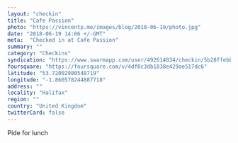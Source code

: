 ```yaml
---
layout: "checkin"
title: "Cafe Passion"
photo: "https://vincentp.me/images/blog/2018-06-19/photo.jpg"
date: "2018-06-19 14:06 +/-GMT"
meta:  "Checked in at Cafe Passion"
summary: ""
category: "Checkins"
syndication: "https://www.swarmapp.com/user/492614834/checkin/5b28ffebb9b37b002cca769e"
foursquare: "https://foursquare.com/v/4df0c3db1838e429ae517dc6"
latitude: "53.72002980548719"
longitude: "-1.860578244887718"
address: ""
locality: "Halifax"
region: ""
country: "United Kingdom"
twitterCard: false
---
```

Pide for lunch
